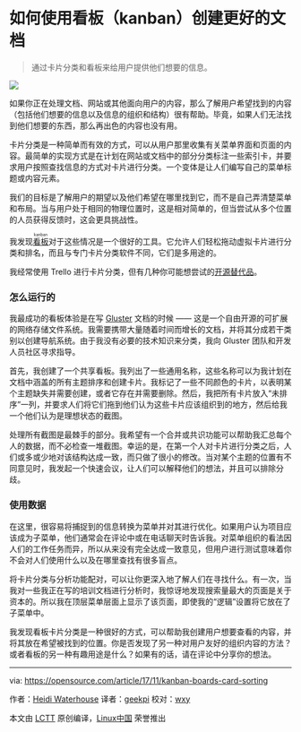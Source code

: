 如何使用看板（kanban）创建更好的文档
======
> 通过卡片分类和看板来给用户提供他们想要的信息。

![](https://opensource.com/sites/default/files/styles/image-full-size/public/lead-images/open%20source_collaboration.png?itok=68kU6BHy)

如果你正在处理文档、网站或其他面向用户的内容，那么了解用户希望找到的内容（包括他们想要的信息以及信息的组织和结构）很有帮助。毕竟，如果人们无法找到他们想要的东西，那么再出色的内容也没有用。

卡片分类是一种简单而有效的方式，可以从用户那里收集有关菜单界面和页面的内容。最简单的实现方式是在计划在网站或文档中的部分分类标注一些索引卡，并要求用户按照查找信息的方式对卡片进行分类。一个变体是让人们编写自己的菜单标题或内容元素。

我们的目标是了解用户的期望以及他们希望在哪里找到它，而不是自己弄清楚菜单和布局。当与用户处于相同的物理位置时，这是相对简单的，但当尝试从多个位置的人员获得反馈时，这会更具挑战性。

我发现[<ruby>看板<rt>kanban</rt></ruby>][1]对于这些情况是一个很好的工具。它允许人们轻松拖动虚拟卡片进行分类和排名，而且与专门卡片分类软件不同，它们是多用途的。

我经常使用 Trello 进行卡片分类，但有几种你可能想尝试的[开源替代品][2]。

### 怎么运行的

我最成功的看板体验是在写 [Gluster][3] 文档的时候 —— 这是一个自由开源的可扩展的网络存储文件系统。我需要携带大量随着时间而增长的文档，并将其分成若干类别以创建导航系统。由于我没有必要的技术知识来分类，我向 Gluster 团队和开发人员社区寻求指导。

首先，我创建了一个共享看板。我列出了一些通用名称，这些名称可以为我计划在文档中涵盖的所有主题排序和创建卡片。我标记了一些不同颜色的卡片，以表明某个主题缺失并需要创建，或者它存在并需要删除。然后，我把所有卡片放入“未排序”一列，并要求人们将它们拖到他们认为这些卡片应该组织到的地方，然后给我一个他们认为是理想状态的截图。

处理所有截图是最棘手的部分。我希望有一个合并或共识功能可以帮助我汇总每个人的数据，而不必检查一堆截图。幸运的是，在第一个人对卡片进行分类之后，人们或多或少地对该结构达成一致，而只做了很小的修改。当对某个主题的位置有不同意见时，我发起一个快速会议，让人们可以解释他们的想法，并且可以排除分歧。

### 使用数据

在这里，很容易将捕捉到的信息转换为菜单并对其进行优化。如果用户认为项目应该成为子菜单，他们通常会在评论中或在电话聊天时告诉我。对菜单组织的看法因人们的工作任务而异，所以从来没有完全达成一致意见，但用户进行测试意味着你不会对人们使用什么以及在哪里查找有很多盲点。

将卡片分类与分析功能配对，可以让你更深入地了解人们在寻找什么。有一次，当我对一些我正在写的培训文档进行分析时，我惊讶地发现搜索量最大的页面是关于资本的。所以我在顶层菜单层面上显示了该页面，即使我的“逻辑”设置将它放在了子菜单中。

我发现看板卡片分类是一种很好的方式，可以帮助我创建用户想要查看的内容，并将其放在希望被找到的位置。你是否发现了另一种对用户友好的组织内容的方法？或者看板的另一种有趣用途是什么？如果有的话，请在评论中分享你的想法。

--------------------------------------------------------------------------------

via: https://opensource.com/article/17/11/kanban-boards-card-sorting

作者：[Heidi Waterhouse][a]
译者：[geekpi](https://github.com/geekpi)
校对：[wxy](https://github.com/wxy)

本文由 [LCTT](https://github.com/LCTT/TranslateProject) 原创编译，[Linux中国](https://linux.cn/) 荣誉推出

[a]:https://opensource.com/users/hwaterhouse
[1]:https://en.wikipedia.org/wiki/Kanban
[2]:https://opensource.com/alternatives/trello
[3]:https://www.gluster.org/
